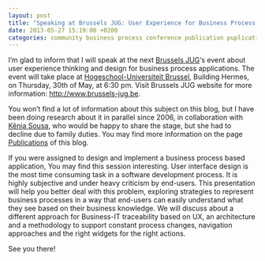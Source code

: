 ```yaml
---
layout: post
title: "Speaking at Brussels JUG: User Experience for Business Process Applications"
date: 2013-05-27 15:19:00 +0200
categories: community business process conference publication puplication research user interface
---
```


I’m glad to inform that I will speak at the next <a href="http://www.brussels-jug.be/" target="_blank">Brussels JUG</a>‘s event about user experience thinking and design for business process applications. The event will take place at <a href="http://www.hubkaho.be/" target="_blank">Hogeschool-Universiteit Brussel</a>, Building Hermes, on Thursday, 30th of May, at 6:30 pm. Visit Brussels JUG website for more information: <a href="http://www.brussels-jug.be/">http://www.brussels-jug.be</a>.

You won’t find a lot of information about this subject on this blog, but I have been doing research about it in parallel since 2006, in collaboration with <a href="http://www.linkedin.com/in/keniasousa" target="_blank">Kênia Sousa</a>, who would be happy to share the stage, but she had to decline due to family duties. You may find more information on the page <a href="http://69.89.31.239/~hildeber/p/publications.html">Publications</a> of this blog.

If you were assigned to design and implement a business process based application, You may find this session interesting. User interface design is the most time consuming task in a software development process. It is highly subjective and under heavy criticism by end-users. This presentation will help you better deal with this problem, exploring strategies to represent business processes in a way that end-users can easily understand what they see based on their business knowledge. We will discuss about a different approach for Business-IT traceability based on UX, an architecture and a methodology to support constant process changes, navigation approaches and the right widgets for the right actions.

See you there!
